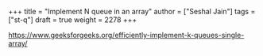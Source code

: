 +++
title = "Implement N queue in an array"
author = ["Seshal Jain"]
tags = ["st-q"]
draft = true
weight = 2278
+++

<https://www.geeksforgeeks.org/efficiently-implement-k-queues-single-array/>
